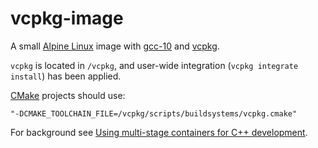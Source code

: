# vcpkg-image
A small [Alpine Linux] image with [gcc-10] and [vcpkg].

`vcpkg` is located in `/vcpkg`, and user-wide integration (`vcpkg integrate install`) has been applied.

[CMake] projects should use:

```
"-DCMAKE_TOOLCHAIN_FILE=/vcpkg/scripts/buildsystems/vcpkg.cmake"
```

For background see [Using multi-stage containers for C++ development][1].

[Alpine Linux]:https://alpinelinux.org
[gcc-10]:https://gcc.gnu.org/gcc-10/
[vcpkg]:https://vcpkg.readthedocs.io/en/latest/
[CMake]:https://cmake.org
[1]:https://devblogs.microsoft.com/cppblog/using-multi-stage-containers-for-c-development/
